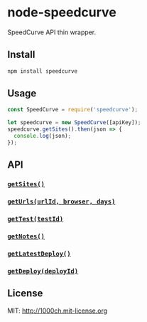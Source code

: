 # node-speedcurve

SpeedCurve API thin wrapper.

## Install

```sh
npm install speedcurve
```

## Usage

```javascript
const SpeedCurve = require('speedcurve');

let speedcurve = new SpeedCurve([apiKey]);
speedcurve.getSites().then(json => {
  console.log(json);
});
```

## API

### [`getSites()`](https://api.speedcurve.com/#get-all-sites)

### [`getUrls(urlId, browser, days)`](https://api.speedcurve.com/#get-all-tests-for-a-url)

### [`getTest(testId)`](https://api.speedcurve.com/#get-a-test)

### [`getNotes()`](https://api.speedcurve.com/#get-all-notes)

### [`getLatestDeploy()`](https://api.speedcurve.com/#lastest-deployment)

### [`getDeploy(deployId)`](https://api.speedcurve.com/#get-a-deployment)

## License

MIT: http://1000ch.mit-license.org
